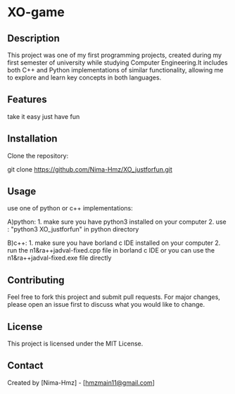 # XO-game

## Description
This project was one of my first programming projects, created during my first semester of university while studying Computer Engineering.It includes both C++ and Python implementations of similar functionality, allowing me to explore and learn key concepts in both languages.

## Features
take it easy just have fun 

## Installation
Clone the repository:

   git clone https://github.com/Nima-Hmz/XO_justforfun.git	



## Usage
use one of python or c++ implementations:

A)python:
	1. make sure you have python3 installed on your computer
	2. use : "python3 XO_justforfun" in python directory

B)c++:
	1. make sure you have borland c IDE installed on your computer
	2. run the n1&ra++jadval-fixed.cpp file in borland c IDE
 	or you can use the n1&ra++jadval-fixed.exe file directly 	

## Contributing
Feel free to fork this project and submit pull requests. For major changes, please open an issue first to discuss what you would like to change.

## License
This project is licensed under the MIT License.

## Contact
Created by [Nima-Hmz] - [hmzmain11@gmail.com]
